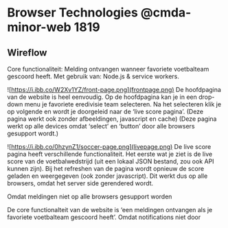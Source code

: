# Browser Technologies @cmda-minor-web 1819

## Wireflow
Core functionaliteit: Melding ontvangen wanneer favoriete voetbalteam gescoord heeft.
Met gebruik van: Node.js & service workers.

![https://i.ibb.co/W2Xv1YZ/front-page.png](frontpage.png)
De hoofdpagina van de website is heel eenvoudig. Op de hoofdpagina kan je in een drop-down menu je favoriete eredivisie team selecteren. Na het selecteren klik je op volgende en wordt je doorgeleid naar de ‘live score pagina’. 
(Deze pagina werkt ook zonder afbeeldingen, javascript en cache)
(Deze pagina werkt op alle devices omdat ‘select’ en ‘button’ door alle browsers gesupport wordt.) 

![https://i.ibb.co/0hzynZ1/soccer-page.png](livepage.png)
De live score pagina heeft verschillende functionaliteit. Het eerste wat je ziet is de live score van de voetbalwedstrijd (uit een lokaal JSON  bestand, zou ook API kunnen zijn). Bij het refreshen van de pagina wordt opnieuw de score geladen en weergegeven (ook zonder javascript). Dit werkt dus op alle browsers, omdat het server side gerendered wordt.

Omdat meldingen niet op alle browsers gesupport worden

De core functionalteit van de website is ‘een meldingen ontvangen als je favoriete voetbalteam gescoord heeft’. Omdat notifications niet door 
